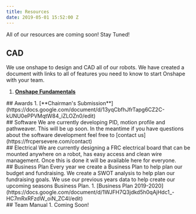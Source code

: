 ```yaml
---
title: Resources
date: 2019-05-01 15:52:00 Z
---
```


All of our resources are coming soon! Stay Tuned!

## CAD
We use onshape to design and CAD all of our robots. We have created a document with links to all of features you need to know to start Onshape with your team.
1. [**Onshape Fundamentals**](https://docs.google.com/document/d/1EW8V7WBNBqr19iqDcAsuY5-3FRw1PEwA37WWa0JXmIY/edit?usp=sharing)
<div class="divider"></div>
## Awards
1. [**Chairman's Submission**](https://docs.google.com/document/d/13yqCbfhJfrTapg6CZ2C-kUNU0ePPVMqtW84_iZLOZn0/edit)
<div class="divider"></div>
## Software 
We are currently developing PID, motion profile and pathweaver. This will be up soon. In the meantime if you have questions about the software development feel free to [contact us](https://frcpersevere.com/contact)
<div class="divider"></div>
## Electrical
We are currently designing a FRC electrical board that can be mounted anywhere on a robot, has easy access and clean wire management. Once this is done it will be available here for everyone.
<div class="divider"></div>
## Business Plan
Every year we create a Business Plan to help plan our budget and fundraising. We create a SWOT analysis to help plan our fundraising goals. We use our previous years data to help create our upcoming seasons Business Plan.
1. [Business Plan 2019-2020](https://docs.google.com/document/d/1WJFH7Q3jdkd5h0qAjHdc1_-HC7mRxRFzdW_oiN_ZC4I/edit)
<div class="divider"></div>
## Team Manual
1. Coming Soon!

